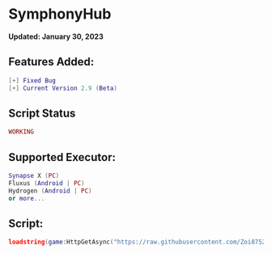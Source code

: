 # SymphonyHub

**Updated: January 30, 2023**

## Features Added:
```lua
[+] Fixed Bug
[+] Current Version 2.9 (Beta)
```
## Script Status
```lua
WORKING
```

## Supported Executor:
```lua
Synapse X (PC)
Fluxus (Android | PC)
Hydrogen (Android | PC)
or more...
```

## Script:

```lua
loadstring(game:HttpGetAsync("https://raw.githubusercontent.com/Zoi8752/SymphonyHub/main/Script"))()
```